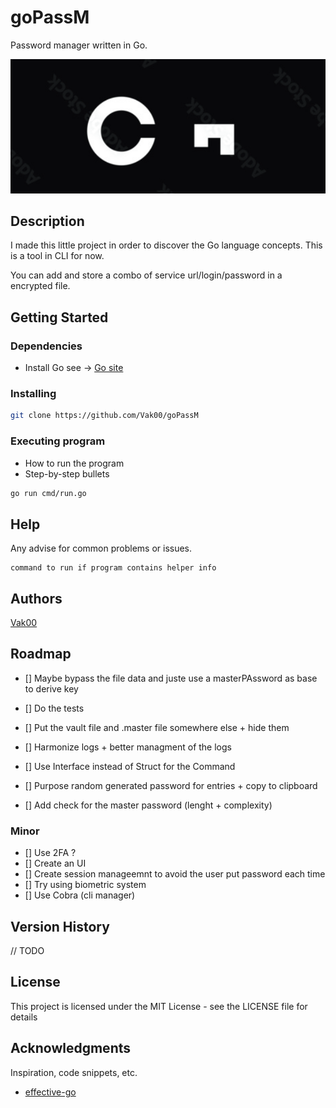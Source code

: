 # goPassM
Password manager written in Go.

![logo goPassM](logo.png)
## Description

I made this little project in order to discover the Go language concepts. This is a tool in CLI for now.

You can add and store a combo of service url/login/password in a encrypted file.

## Getting Started

### Dependencies

- Install Go see -> [Go site](https://go.dev/doc/install)

### Installing

```bash
git clone https://github.com/Vak00/goPassM
```

### Executing program

* How to run the program
* Step-by-step bullets

```bash
go run cmd/run.go
```

## Help

Any advise for common problems or issues.
```
command to run if program contains helper info
```

## Authors

[Vak00](https://github.com/Vak00)

## Roadmap

- [] Maybe bypass the file data and juste use a masterPAssword as base to derive key

- [] Do the tests
- [] Put the vault file and .master file somewhere else + hide them
- [] Harmonize logs + better managment of the logs
- [] Use Interface instead of Struct for the Command
- [] Purpose random generated password for entries + copy to clipboard
- [] Add check for the master password (lenght + complexity)


### Minor
- [] Use 2FA ?
- [] Create an UI
- [] Create session manageemnt to avoid the user put password each time
- [] Try using biometric system
- [] Use Cobra (cli manager)
## Version History

// TODO
<!-- * 0.2
    * Various bug fixes and optimizations
    * See [commit change]() or See [release history]()
* 0.1
    * Initial Release -->

## License

This project is licensed under the MIT License - see the LICENSE file for details

## Acknowledgments

Inspiration, code snippets, etc.
* [effective-go](https://go.dev/doc/effective_go)
